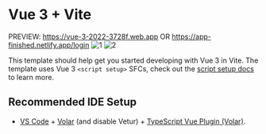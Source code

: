 # Vue 3 + Vite
PREVIEW: https://vue-3-2022-3728f.web.app OR https://app-finished.netlify.app/login
![1](https://user-images.githubusercontent.com/117450061/210060759-d271c0da-dcf4-442e-b21b-25a816ef8ddf.png)
![2](https://user-images.githubusercontent.com/117450061/210060765-2323eebb-155c-4ff9-8a94-5ad7cf268ad6.png)

This template should help get you started developing with Vue 3 in Vite. The template uses Vue 3 `<script setup>` SFCs, check out the [script setup docs](https://v3.vuejs.org/api/sfc-script-setup.html#sfc-script-setup) to learn more.

## Recommended IDE Setup

- [VS Code](https://code.visualstudio.com/) + [Volar](https://marketplace.visualstudio.com/items?itemName=Vue.volar) (and disable Vetur) + [TypeScript Vue Plugin (Volar)](https://marketplace.visualstudio.com/items?itemName=Vue.vscode-typescript-vue-plugin).

